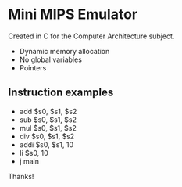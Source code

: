 # Mini MIPS Emulator
Created in C for the Computer Architecture subject.
 - Dynamic memory allocation
 - No global variables
 - Pointers
## Instruction examples
 - add $s0, $s1, $s2
 - sub $s0, $s1, $s2
 - mul $s0, $s1, $s2
 - div $s0, $s1, $s2
 - addi $s0, $s1, 10
 - li $s0, 10
 - j main

Thanks!
